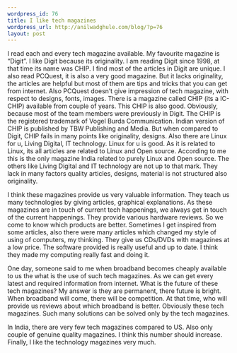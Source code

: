 ```yaml
--- 
wordpress_id: 76
title: I like tech magazines
wordpress_url: http://anilwadghule.com/blog/?p=76
layout: post
---
```

<p>I read each and every tech magazine available. My favourite magazine is “Digit”. I like Digit because its originality. I am reading Digit since 1998, at that time its name was CHIP. I find most of the articles in Digit are unique. I also read PCQuest, it is also a very good magazine. But it lacks originality, the articles are helpful but most of them are tips and tricks that you can get from internet. Also PCQuest doesn’t give impression of tech magazine, with respect to designs, fonts, images. There is a magazine called CHIP (its a IC-CHIP) available from couple of years. This CHIP is also good. Obviously, because most of the team members were previously in Digit. The CHIP is the registered trademark of Vogel Burda Communication. Indian version of CHIP is published by TBW Publishing and Media. But when compared to Digit, CHIP fails in many points like originality, designs. Also there are Linux for u, Living Digital, IT technology. Linux for u is good. As it is related to Linux, its all articles are related to Linux and Open source. According to me this is the only magazine India related to purely Linux and Open source. The others like Living Digital and IT technology are not up to that mark. They lack in many factors quality articles, designs, material is not structured also originality.</p><p>I think these magazines provide us very valuable information. They teach us many technologies by giving articles, graphical explanations. As these magazines are in touch of current tech happenings, we always get in touch of the current happenings. They provide various hardware reviews. So we come to know which products are better. Sometimes I get inspired from some articles, also there were many articles which changed my style of using of computers, my thinking. They give us CDs/DVDs with magazines at a low price. The software provided is really useful and up to date. I think they made my computing really fast and doing it.</p><p>One day, someone said to me when broadband becomes cheaply available to us the what is the use of such tech magazines. As we can get every latest and required information from internet. What is the future of these tech magazines? My answer is they are permanent, there future is bright. When broadband will come, there will be competition. At that time, who will provide us reviews about which broadband is better. Obviously these tech magazines. Such many solutions can be solved only by the tech magazines.</p><p>In India, there are very few tech magazines compared to US. Also only couple of genuine quality magazines. I think this number should increase. Finally, I like the technology magazines very much.</p>
